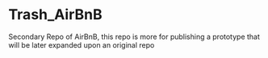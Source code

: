 # Trash_AirBnB
Secondary Repo of AirBnB, this repo is more for publishing a prototype that will be later expanded upon an original repo
